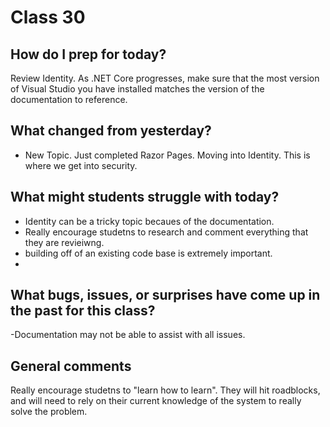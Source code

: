 # Class 30

## How do I prep for today?
 Review Identity. As .NET Core progresses, make sure that the most version of Visual Studio you have installed matches the version of the documentation
 to reference. 

## What changed from yesterday? 
- New Topic. Just completed Razor Pages. Moving into Identity. This is where we get into security. 

## What might students struggle with today? 
- Identity can be a tricky topic becaues of the documentation. 
- Really encourage studetns to research and comment everything that they are revieiwng. 
- building off of an existing code base is extremely important. 
- 

## What bugs, issues, or surprises have come up in the past for this class?
-Documentation may not be able to assist with all issues. 

## General comments

Really encourage studetns to "learn how to learn". They will hit roadblocks, and will need to rely on their current knowledge of the system
to really solve the problem. 
